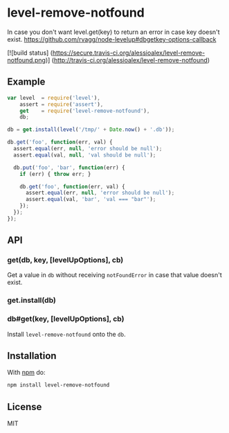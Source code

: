 # level-remove-notfound

In case you don't want level.get(key) to return an error in case key doesn't exist. https://github.com/rvagg/node-levelup#dbgetkey-options-callback

[![build status] (https://secure.travis-ci.org/alessioalex/level-remove-notfound.png)] (http://travis-ci.org/alessioalex/level-remove-notfound)

## Example

```js
var level  = require('level'),
    assert = require('assert'),
    get    = require('level-remove-notfound'),
    db;

db = get.install(level('/tmp/' + Date.now() + '.db'));

db.get('foo', function(err, val) {
  assert.equal(err, null, 'error should be null');
  assert.equal(val, null, 'val should be null');

  db.put('foo', 'bar', function(err) {
    if (err) { throw err; }

    db.get('foo', function(err, val) {
      assert.equal(err, null, 'error should be null');
      assert.equal(val, 'bar', 'val === "bar"');
    });
  });
});
```

## API

### get(db, key, [levelUpOptions], cb)

Get a value in `db` without receiving `notFoundError` in case that value doesn't exist.

### get.install(db)
### db#get(key, [levelUpOptions], cb)

Install `level-remove-notfound` onto the `db`.

## Installation

With [npm](https://npmjs.org) do:

```bash
npm install level-remove-notfound
```

## License

MIT
